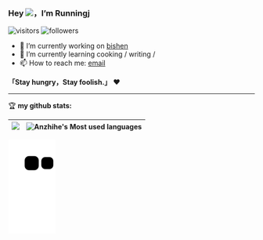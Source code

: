 
### Hey <img src="https://media.giphy.com/media/hvRJCLFzcasrR4ia7z/giphy.gif" width="25px">，I’m Runningj

![visitors](https://visitor-badge.glitch.me/badge?page_id=runningmaverick.runningmaverick&left_color=gray&right_color=blue)
![followers](https://img.shields.io/github/followers/runningmaverick?style=social)

- 🔭 I’m currently working on [bishen](https://bishen.ink)
- 🌱 I’m currently learning cooking / writing /
- 📫 How to reach me: [email](mailto:zjackytao@gmail.com)


**「Stay hungry，Stay foolish.」** ❤️ 

<hr/>

🏆 **my github stats:**
  
|![](https://github-readme-stats.vercel.app/api?username=runningmaverick)|![Anzhihe's Most used languages](https://github-readme-stats.vercel.app/api/top-langs/?username=runningmaverick&layout=compact&hide_border=true&langs_count=10)|
|-|-|

![](https://raw.githubusercontent.com/runningmaverick/runningmaverick/main/assets/github-contribution-grid-snake.svg)  

<!--
**runningmaverick/runningmaverick** is a ✨ _special_ ✨ repository because its `README.md` (this file) appears on your GitHub profile.

Here are some ideas to get you started:

- 🔭 I’m currently working on ...
- 🌱 I’m currently learning ...
- 👯 I’m looking to collaborate on ...
- 🤔 I’m looking for help with ...
- 💬 Ask me about ...
- 📫 How to reach me: ...
- 😄 Pronouns: ...
- ⚡ Fun fact: ...
-->
